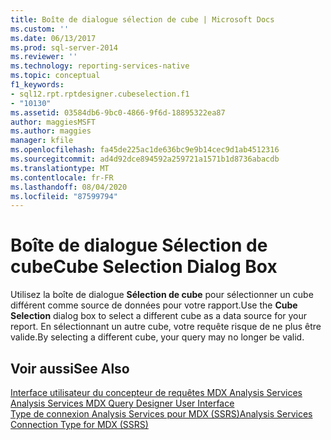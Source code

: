 ```yaml
---
title: Boîte de dialogue sélection de cube | Microsoft Docs
ms.custom: ''
ms.date: 06/13/2017
ms.prod: sql-server-2014
ms.reviewer: ''
ms.technology: reporting-services-native
ms.topic: conceptual
f1_keywords:
- sql12.rpt.rptdesigner.cubeselection.f1
- "10130"
ms.assetid: 03584db6-9bc0-4866-9f6d-18895322ea87
author: maggiesMSFT
ms.author: maggies
manager: kfile
ms.openlocfilehash: fa45de225ac1de636bc9e9b14cec9d1ab4512316
ms.sourcegitcommit: ad4d92dce894592a259721a1571b1d8736abacdb
ms.translationtype: MT
ms.contentlocale: fr-FR
ms.lasthandoff: 08/04/2020
ms.locfileid: "87599794"
---
```

# <a name="cube-selection-dialog-box"></a><span data-ttu-id="6f343-102">Boîte de dialogue Sélection de cube</span><span class="sxs-lookup"><span data-stu-id="6f343-102">Cube Selection Dialog Box</span></span>
  <span data-ttu-id="6f343-103">Utilisez la boîte de dialogue **Sélection de cube** pour sélectionner un cube différent comme source de données pour votre rapport.</span><span class="sxs-lookup"><span data-stu-id="6f343-103">Use the **Cube Selection** dialog box to select a different cube as a data source for your report.</span></span> <span data-ttu-id="6f343-104">En sélectionnant un autre cube, votre requête risque de ne plus être valide.</span><span class="sxs-lookup"><span data-stu-id="6f343-104">By selecting a different cube, your query may no longer be valid.</span></span>  
  
## <a name="see-also"></a><span data-ttu-id="6f343-105">Voir aussi</span><span class="sxs-lookup"><span data-stu-id="6f343-105">See Also</span></span>  
 <span data-ttu-id="6f343-106">[Interface utilisateur du concepteur de requêtes MDX Analysis Services](report-data/analysis-services-mdx-query-designer-user-interface.md) </span><span class="sxs-lookup"><span data-stu-id="6f343-106">[Analysis Services MDX Query Designer User Interface](report-data/analysis-services-mdx-query-designer-user-interface.md) </span></span>  
 [<span data-ttu-id="6f343-107">Type de connexion Analysis Services pour MDX &#40;SSRS&#41;</span><span class="sxs-lookup"><span data-stu-id="6f343-107">Analysis Services Connection Type for MDX &#40;SSRS&#41;</span></span>](report-data/analysis-services-connection-type-for-mdx-ssrs.md)  
  
  
